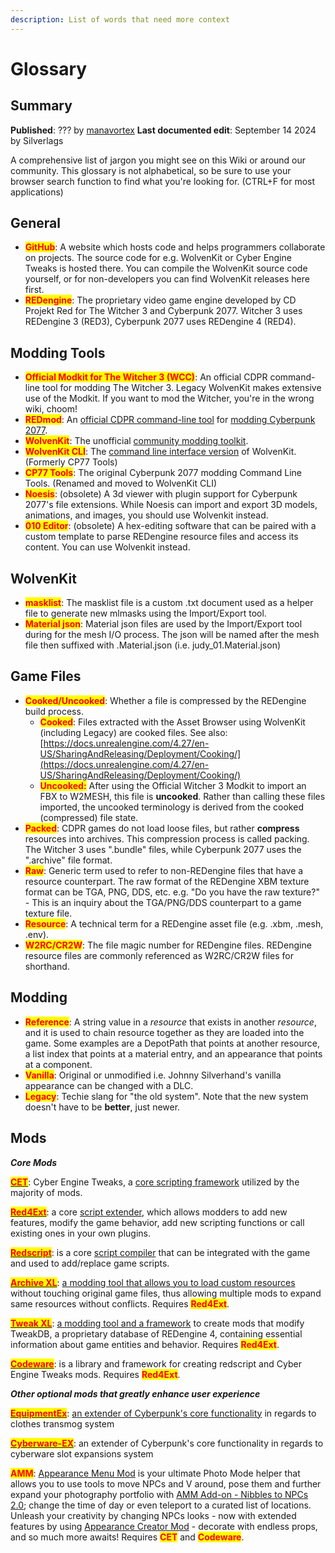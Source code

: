 ```yaml
---
description: List of words that need more context
---
```


# Glossary

## Summary

**Published**: ??? by [manavortex](https://app.gitbook.com/u/NfZBoxGegfUqB33J9HXuCs6PVaC3 "mention")                                                                                                                             **Last documented edit**: September 14 2024 by Silverlags

A comprehensive list of jargon you might see on this Wiki or around our community. This glossary is not alphabetical, so be sure to use your browser search function to find what you're looking for. (CTRL+F for most applications)

## General

* <mark style="color:red;">**GitHub**</mark>: A website which hosts code and helps programmers collaborate on projects. The source code for e.g. WolvenKit or Cyber Engine Tweaks is hosted there. You can compile the WolvenKit source code yourself, or for non-developers you can find WolvenKit releases here first.
* <mark style="color:red;">**REDengine**</mark>: The proprietary video game engine developed by CD Projekt Red for The Witcher 3 and Cyberpunk 2077. Witcher 3 uses REDengine 3 (RED3), Cyberpunk 2077 uses REDengine 4 (RED4).

## Modding Tools

* <mark style="color:red;">**Official Modkit for The Witcher 3 (WCC)**</mark>: An official CDPR command-line tool for modding The Witcher 3. Legacy WolvenKit makes extensive use of the Modkit. If you want to mod the Witcher, you're in the wrong wiki, choom!
* <mark style="color:red;">**REDmod**</mark>: An [official CDPR command-line tool](for-mod-users/users-modding-cyberpunk-2077/redmod/) for [modding Cyberpunk 2077](for-mod-creators-theory/modding-tools/redmod/).&#x20;
* <mark style="color:red;">**WolvenKit**</mark>: The unofficial [community modding toolkit](https://app.gitbook.com/s/-MP\_ozZVx2gRZUPXkd4r/readme).&#x20;
* <mark style="color:red;">**WolvenKit CLI**</mark>: The [command line interface version](https://app.gitbook.com/s/-MP\_ozZVx2gRZUPXkd4r/wolvenkit-cli) of WolvenKit. (Formerly CP77 Tools)
* <mark style="color:red;">**CP77 Tools**</mark>: The original Cyberpunk 2077 modding Command Line Tools. (Renamed and moved to WolvenKit CLI)
* <mark style="color:red;">**Noesis**</mark>: (obsolete) A 3d viewer with plugin support for Cyberpunk 2077's file extensions. While Noesis can import and export 3D models, animations, and images, you should use Wolvenkit instead.
* <mark style="color:red;">**010 Editor**</mark>:  (obsolete) A hex-editing software that can be paired with a custom template to parse REDengine resource files and access its content. You can use Wolvenkit instead.

## WolvenKit

* <mark style="color:red;">**masklist**</mark>: The masklist file is a custom .txt document used as a helper file to generate new mlmasks using the Import/Export tool.
* <mark style="color:red;">**Material json**</mark>: Material json files are used by the Import/Export tool during for the mesh I/O process. The json will be named after the mesh file then suffixed with .Material.json (i.e. judy\_01.Material.json)

## Game Files

* <mark style="color:red;">**Cooked/Uncooked**</mark>: Whether a file is compressed by the REDengine build process.&#x20;
  * <mark style="color:red;">**Cooked**</mark>: Files extracted with the Asset Browser using WolvenKit (including Legacy) are cooked files. See also: [https://docs.unrealengine.com/4.27/en-US/SharingAndReleasing/Deployment/Cooking/](https://docs.unrealengine.com/4.27/en-US/SharingAndReleasing/Deployment/Cooking/)
  * <mark style="color:red;">**Uncooked:**</mark> After using the Official Witcher 3 Modkit to import an FBX to W2MESH, this file is **uncooked**. Rather than calling these files imported, the uncooked terminology is derived from the cooked (compressed) file state.
* <mark style="color:red;">**Packed**</mark>: CDPR games do not load loose files, but rather **compress** resources into archives. This compression process is called packing. The Witcher 3 uses ".bundle" files, while Cyberpunk 2077 uses the ".archive" file format.
* <mark style="color:red;">**Raw**</mark>: Generic term used to refer to non-REDengine files that have a resource counterpart. The raw format of the REDengine XBM texture format can be TGA, PNG, DDS, etc. e.g. "Do you have the raw texture?" - This is an inquiry about the TGA/PNG/DDS counterpart to a game texture file.
* <mark style="color:red;">**Resource**</mark>: A technical term for a REDengine asset file (e.g. .xbm, .mesh, .env).
* <mark style="color:red;">**W2RC/CR2W**</mark>: The file magic number for REDengine files. REDengine resource files are commonly referenced as W2RC/CR2W files for shorthand.

## Modding

* <mark style="color:red;">**Reference**</mark>: A string value in a _resource_ that exists in another _resource_, and it is used to chain resource together as they are loaded into the game. Some examples are a DepotPath that points at another resource, a list index that points at a material entry, and an appearance that points at a component.
* <mark style="color:red;">**Vanilla**</mark>: Original or unmodified i.e. Johnny Silverhand's vanilla appearance can be changed with a DLC.
* <mark style="color:red;">**Legacy**</mark>: Techie slang for "the old system". Note that the new system doesn't have to be **better**, just newer.

## Mods

_**Core Mods**_

[<mark style="color:red;">**CET**</mark>](https://www.nexusmods.com/cyberpunk2077/mods/107): Cyber Engine Tweaks, a [core scripting framework](https://wiki.redmodding.org/cyber-engine-tweaks) utilized by the majority of mods.

[<mark style="color:red;">**Red4Ext**</mark>](https://www.nexusmods.com/cyberpunk2077/mods/2380): a core [script extender](https://docs.red4ext.com/), which allows modders to add new features, modify the game behavior, add new scripting functions or call existing ones in your own plugins.

[<mark style="color:red;">**Redscript**</mark>](https://www.nexusmods.com/cyberpunk2077/mods/1511):  is a core [script compiler](https://app.gitbook.com/o/-MP5ijqI11FeeX7c8-N8/s/-McniwB8YOK2HnJ7SYg\_/) that can be integrated with the game and used to add/replace game scripts.

[<mark style="color:red;">**Archive XL**</mark>](https://www.nexusmods.com/cyberpunk2077/mods/4198):  [a modding tool that allows you to load custom resources](https://wiki.redmodding.org/cyberpunk-2077-modding/for-mod-creators/core-mods-explained/archivexl) without touching original game files, thus allowing multiple mods to expand same resources without conflicts. Requires <mark style="color:red;">**Red4Ext**</mark>.&#x20;

[<mark style="color:red;">**Tweak XL**</mark>](https://www.nexusmods.com/cyberpunk2077/mods/4197):  [a modding tool and a framework](https://www.nexusmods.com/cyberpunk2077/mods/4197) to create mods that modify TweakDB, a proprietary database of REDengine 4, containing essential information about game entities and behavior. Requires <mark style="color:red;">**Red4Ext**</mark>.&#x20;

[<mark style="color:red;">**Codeware**</mark>](https://www.nexusmods.com/cyberpunk2077/mods/7780): is a library and framework for creating redscript and Cyber Engine Tweaks mods. Requires <mark style="color:red;">**Red4Ext**</mark>.&#x20;

_**Other optional mods that greatly enhance user experience**_

[<mark style="color:red;">**EquipmentEx**</mark>](https://www.nexusmods.com/cyberpunk2077/mods/6945):  [an extender of Cyberpunk's core functionality](https://github.com/psiberx/cp2077-equipment-ex) in regards to clothes transmog system

[<mark style="color:red;">**Cyberware-EX**</mark>](https://www.nexusmods.com/cyberpunk2077/mods/9429): an extender of Cyberpunk's core functionality in regards to cyberware slot expansions system

<mark style="color:red;">**AMM**</mark>: [Appearance Menu Mod](https://www.nexusmods.com/cyberpunk2077/mods/790) is your ultimate Photo Mode helper that allows you to use tools to move NPCs and V around, pose them and further expand your photography portfolio with [AMM Add-on - Nibbles to NPCs 2.0](https://www.nexusmods.com/cyberpunk2077/mods/8125); change the time of day or even teleport to a curated list of locations. Unleash your creativity by changing NPCs looks - now with extended features by using [Appearance Creator Mod](https://www.nexusmods.com/cyberpunk2077/mods/10795) - decorate with endless props, and so much more awaits! Requires <mark style="color:red;">**CET**</mark> and <mark style="color:red;">**Codeware**</mark>.
